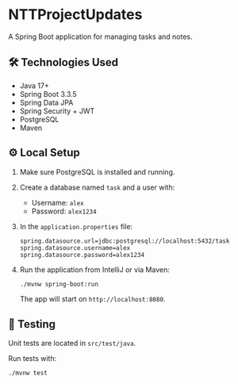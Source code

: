 # NTTProjectUpdates

A Spring Boot application for managing tasks and notes.

## 🛠 Technologies Used

- Java 17+
- Spring Boot 3.3.5
- Spring Data JPA
- Spring Security + JWT
- PostgreSQL
- Maven

## ⚙️ Local Setup

1. Make sure PostgreSQL is installed and running.
2. Create a database named `task` and a user with:
   - Username: `alex`
   - Password: `alex1234`

3. In the `application.properties` file:
    ```properties
    spring.datasource.url=jdbc:postgresql://localhost:5432/task
    spring.datasource.username=alex
    spring.datasource.password=alex1234
    ```

4. Run the application from IntelliJ or via Maven:
    ```bash
    ./mvnw spring-boot:run
    ```
   The app will start on `http://localhost:8080`.

## 🧪 Testing

Unit tests are located in `src/test/java`.

Run tests with:
```bash
./mvnw test
